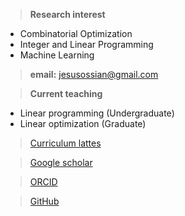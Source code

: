 > **Research interest**
- Combinatorial Optimization
- Integer and Linear Programming
- Machine Learning

> **email:** jesusossian@gmail.com

> **Current teaching**
- Linear programming (Undergraduate)
- Linear optimization (Graduate)

> [Curriculum lattes](/http://www.google.com/url?q=http%3A%2F%2Flattes.cnpq.br%2F4282182643218971&sa=D&sntz=1&usg=AOvVaw015zc8s71knsTck1lBcN-R)

> [Google scholar](/https://scholar.google.com.br/citations?user=QJoIO_cAAAAJ&hl=pt-BR)

> [ORCID](/https://www.google.com/url?q=https%3A%2F%2Forcid.org%2F0000-0003-4475-2290&sa=D&sntz=1&usg=AOvVaw3JV11rDuu4lrgV5tbds25U)

> [GitHub](/https://www.google.com/url?q=https%3A%2F%2Fgithub.com%2Fjesusossian&sa=D&sntz=1&usg=AOvVaw3Zxi-TkUptGpCxMJ16FDTs)
